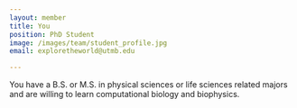 ```yaml
---
layout: member
title: You
position: PhD Student
image: /images/team/student_profile.jpg
email: exploretheworld@utmb.edu

---
```


You have a B.S. or M.S. in physical sciences or life sciences related majors and are willing to learn computational biology and biophysics.